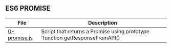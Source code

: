 ## ES6 PROMISE

File | Description
---- | -----------
[0-promise.js](./0-promise.js) | Script that returns a Promise using prototype 'function getResponseFromAPI()
